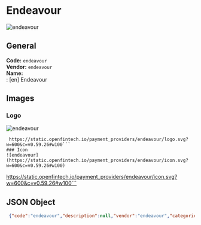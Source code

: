 # Endeavour 
![endeavour](https://static.openfintech.io/payment_providers/endeavour/logo.svg?w=600&c=v0.59.26#w100)  
## General 
**Code:** `endeavour`  
**Vendor:** `endeavour`  
**Name:**  
:	[en] Endeavour  
## Images 
### Logo 
![endeavour](https://static.openfintech.io/payment_providers/endeavour/logo.svg?w=600&c=v0.59.26#w100)  
```
 https://static.openfintech.io/payment_providers/endeavour/logo.svg?w=600&c=v0.59.26#w100```  
### Icon 
![endeavour](https://static.openfintech.io/payment_providers/endeavour/icon.svg?w=600&c=v0.59.26#w100)  
```
 https://static.openfintech.io/payment_providers/endeavour/icon.svg?w=600&c=v0.59.26#w100```  
## JSON Object 
```json
 {"code":"endeavour","description":null,"vendor":"endeavour","categories":null,"countries":null,"payment_method":null,"payout_method":null,"metadata":{"about_payments_code":"endeavour"},"name":{"en":"Endeavour"}}```  
